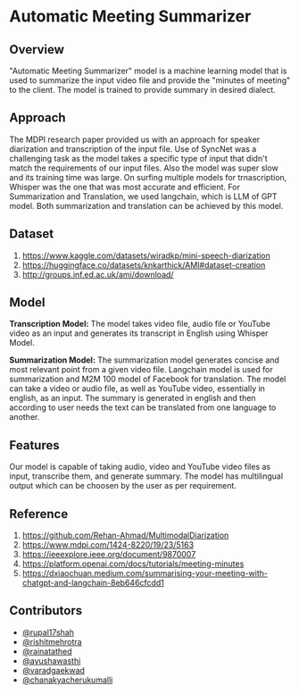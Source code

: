# Automatic Meeting Summarizer

## Overview
"Automatic Meeting Summarizer" model is a machine learning model that is used to summarize the input video file and provide the "minutes of meeting" to the client. The model is trained to provide summary in desired dialect. 

## Approach
The MDPI research paper provided us with an approach for speaker diarization and transcription of the input file. Use of SyncNet was a challenging task as the model takes a specific type of input that didn't match the requirements of our input files. Also the model was super slow and its training time was large. 
On surfing multiple models for trnascription, Whisper was the one that was most accurate and efficient. 
For Summarization and Translation, we used langchain, which is LLM of GPT model. Both summarization and translation can be achieved by this model.

## Dataset
1. https://www.kaggle.com/datasets/wiradkp/mini-speech-diarization
2. https://huggingface.co/datasets/knkarthick/AMI#dataset-creation
3. http://groups.inf.ed.ac.uk/ami/download/

## Model
**Transcription Model:** The model takes video file, audio file or YouTube video as an input and generates its transcript in English using Whisper Model.

**Summarization Model:** The summarization model generates concise and most relevant point from a given video file. Langchain model is used for summarization and M2M 100 model of Facebook for translation. 
The model can take a video or audio file, as well as YouTube video, essentially in english, as an input. The summary is generated in english and then according to user needs the text can be translated from one language to another. 

## Features
Our model is capable of taking audio, video and YouTube video files as input, transcribe them, and generate summary. The model has multilingual output which can be choosen by the user as per requirement. 

## Reference
1. https://github.com/Rehan-Ahmad/MultimodalDiarization
2. https://www.mdpi.com/1424-8220/19/23/5163
3. https://ieeexplore.ieee.org/document/9870007
4. https://platform.openai.com/docs/tutorials/meeting-minutes
5. https://dxiaochuan.medium.com/summarising-your-meeting-with-chatgpt-and-langchain-8eb646cfcdd1

## Contributors
- [@rupal17shah](https://github.com/rupal17shah)
- [@rishitmehrotra](https://github.com/mehrotrarishit)
- [@rainatathed](https://github.com/Raina-310304)
- [@ayushawasthi](https://github.com/ayushawasthi24)
- [@varadgaekwad](https://github.com/Varad-22)
- [@chanakyacherukumalli](https://github.com/Chanakya2456)
